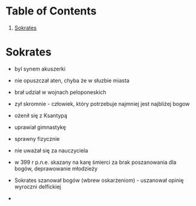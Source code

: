 
# Table of Contents

1.  [Sokrates](#orgcb1f846)



<a id="orgcb1f846"></a>

# Sokrates

-   byl synem akuszerki
-   nie opuszczał aten, chyba że w słuzbie miasta
-   brał udział w wojnach peloponeskich
-   zył skromnie - człowiek, który potrzebuje najmniej jest najbliżej bogow
-   ożenił się z Ksantypą
-   uprawiał gimnastykę
-   sprawny fizycznie
-   nie uważał się za nauczyciela

-   w 399 r p.n.e. skazany na karę śmierci za brak poszanowania dla bogów, deprawowanie młodzieży

-   Sokrates szanował bogów (wbrew oskarżeniom) - uszanował opinię wyroczni delfickiej
-   

